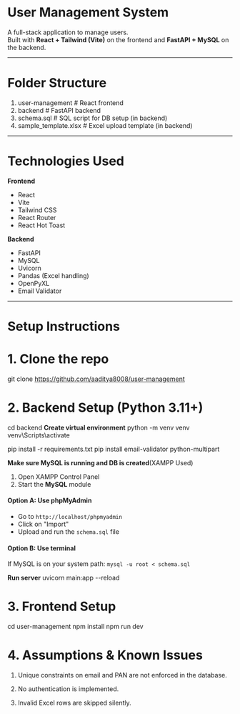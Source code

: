 #  User Management System

A full-stack application to manage users.  
Built with **React + Tailwind (Vite)** on the frontend and **FastAPI + MySQL** on the backend.

---

#  Folder Structure

 1. user-management # React frontend
 2. backend # FastAPI backend
 3. schema.sql # SQL script for DB setup (in backend)
 4. sample_template.xlsx # Excel upload template (in backend)


---

#  Technologies Used

**Frontend**
- React
- Vite
- Tailwind CSS
- React Router
- React Hot Toast

**Backend**
- FastAPI
- MySQL
- Uvicorn
- Pandas (Excel handling)
- OpenPyXL
- Email Validator

---

# Setup Instructions

# 1. Clone the repo

git clone https://github.com/aaditya8008/user-management

# 2. Backend Setup (Python 3.11+)
cd backend
**Create virtual environment**
python -m venv venv
venv\Scripts\activate

pip install -r requirements.txt
pip install email-validator python-multipart

**Make sure MySQL is running and DB is created**(XAMPP Used)
1. Open XAMPP Control Panel
2. Start the **MySQL** module

#### Option A: Use phpMyAdmin
- Go to `http://localhost/phpmyadmin`
- Click on "Import"
- Upload and run the `schema.sql` file

#### Option B: Use terminal
If MySQL is on your system path:
`mysql -u root < schema.sql`

**Run server**
uvicorn main:app --reload

# 3. Frontend Setup
cd user-management
npm install
npm run dev

# 4. Assumptions & Known Issues

1. Unique constraints on email and PAN are not enforced in the database.

2. No authentication is implemented.

3. Invalid Excel rows are skipped silently.




